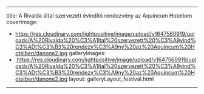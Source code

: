 
---
title: A Rivalda által szervezett évindító rendezvény az Aquincum Hotelben
coverImage:
  - https://res.cloudinary.com/lightpositive/image/upload/v1647560919/uploads/A%20Rivalda%20%C3%A1ltal%20szervezett%20%C3%A9vind%C3%ADt%C3%B3%20rendezv%C3%A9ny%20az%20Aquincum%20Hotelben/danone2.jpg
galleryImages:
   - ,https://res.cloudinary.com/lightpositive/image/upload/v1647560919/uploads/A%20Rivalda%20%C3%A1ltal%20szervezett%20%C3%A9vind%C3%ADt%C3%B3%20rendezv%C3%A9ny%20az%20Aquincum%20Hotelben/danone2.jpg
layout: galleryLayout_festival.html
---
